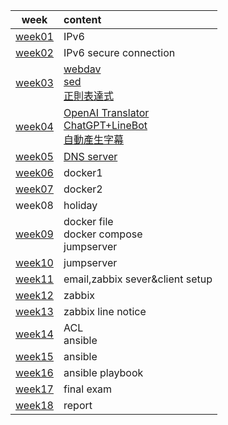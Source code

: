 |               week                | content                           |                          
| :-------------------------------: | :---------------------------------| 
|         [week01](week01.md)        |               IPv6                |                                       
|         [week02](week02.md)        |       IPv6 secure connection      |
|         [week03](week03.md)        | [webdav]()<br>[sed]()<br>[正則表達式]()     |
|         [week04](week04.md)        |[OpenAI Translator]()<br>[ChatGPT+LineBot]()<br>[自動產生字幕]()<br>|
|         [week05](week05.md)        |         [DNS server](week5.md)    |
|         [week06](week06.md)        |              docker1              |
|         [week07](week07.md)        |              docker2              |
|          week08                    |              holiday              |
|         [week09](week09.md)        |     docker file<br> docker compose<br> jumpserver    |
|         [week10](week10.md)        |             jumpserver            |
|         [week11](week11.md)        |         email,zabbix sever&client setup      |
|         [week12](week12.md)        |              zabbix               |
|         [week13](week13.md)        |         zabbix line notice        |
|         [week14](week14.md)        |            ACL<br> ansible        |
|         [week15](week15.md)        |             ansible               |
|         [week16](week16.md)        |          ansible playbook         |
|         [week17](week17.md)        |            final exam             |
|         [week18](week18.md)        |              report               |
